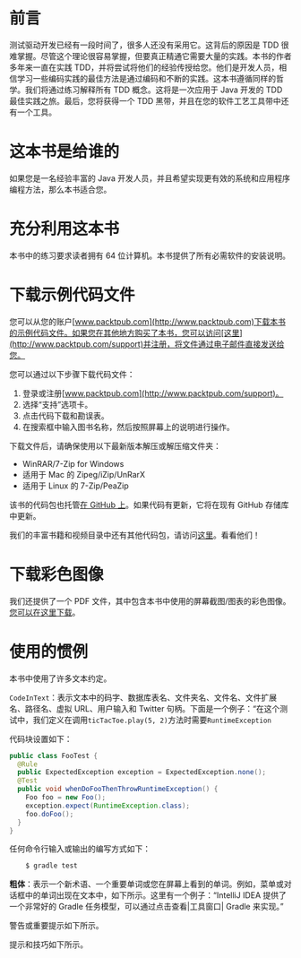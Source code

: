 # 前言

测试驱动开发已经有一段时间了，很多人还没有采用它。这背后的原因是 TDD 很难掌握。尽管这个理论很容易掌握，但要真正精通它需要大量的实践。本书的作者多年来一直在实践 TDD，并将尝试将他们的经验传授给您。他们是开发人员，相信学习一些编码实践的最佳方法是通过编码和不断的实践。这本书遵循同样的哲学。我们将通过练习解释所有 TDD 概念。这将是一次应用于 Java 开发的 TDD 最佳实践之旅。最后，您将获得一个 TDD 黑带，并且在您的软件工艺工具带中还有一个工具。

# 这本书是给谁的

如果您是一名经验丰富的 Java 开发人员，并且希望实现更有效的系统和应用程序编程方法，那么本书适合您。

# 充分利用这本书

本书中的练习要求读者拥有 64 位计算机。本书提供了所有必需软件的安装说明。

# 下载示例代码文件

您可以从您的账户[www.packtpub.com](http://www.packtpub.com)下载本书的示例代码文件。如果您在其他地方购买了本书，您可以访问[这里](http://www.packtpub.com/support)并注册，将文件通过电子邮件直接发送给您。

您可以通过以下步骤下载代码文件：

1.  登录或注册[www.packtpub.com](http://www.packtpub.com/support)。
2.  选择“支持”选项卡。
3.  点击代码下载和勘误表。
4.  在搜索框中输入图书名称，然后按照屏幕上的说明进行操作。

下载文件后，请确保使用以下最新版本解压或解压缩文件夹：

*   WinRAR/7-Zip for Windows
*   适用于 Mac 的 Zipeg/iZip/UnRarX
*   适用于 Linux 的 7-Zip/PeaZip

该书的代码包也托管[在 GitHub 上](https://github.com/PacktPublishing/Test-Driven-Java-Development-Second-Edition)。如果代码有更新，它将在现有 GitHub 存储库中更新。

我们的丰富书籍和视频目录中还有其他代码包，请访问[这里](https://github.com/PacktPublishing/)。看看他们！

# 下载彩色图像

我们还提供了一个 PDF 文件，其中包含本书中使用的屏幕截图/图表的彩色图像。[您可以在这里下载](https://www.packtpub.com/sites/default/files/downloads/TestDrivenJavaDevelopmentSecondEdition_ColorImages.pdf)。

# 使用的惯例

本书中使用了许多文本约定。

`CodeInText`：表示文本中的码字、数据库表名、文件夹名、文件名、文件扩展名、路径名、虚拟 URL、用户输入和 Twitter 句柄。下面是一个例子：“在这个测试中，我们定义在调用`ticTacToe.play(5, 2)`方法时需要`RuntimeException`

代码块设置如下：

```java
public class FooTest {
  @Rule
  public ExpectedException exception = ExpectedException.none();
  @Test
  public void whenDoFooThenThrowRuntimeException() {
    Foo foo = new Foo();
    exception.expect(RuntimeException.class);
    foo.doFoo();
  }
}
```

任何命令行输入或输出的编写方式如下：

```java
    $ gradle test
```

**粗体**：表示一个新术语、一个重要单词或您在屏幕上看到的单词。例如，菜单或对话框中的单词出现在文本中，如下所示。这里有一个例子：“IntelliJ IDEA 提供了一个非常好的 Gradle 任务模型，可以通过点击查看|工具窗口| Gradle 来实现。”

警告或重要提示如下所示。

提示和技巧如下所示。